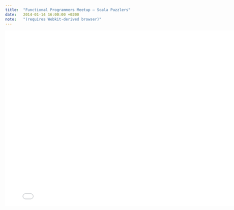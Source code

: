 ```yaml
---
title:  "Functional Programmers Meetup – Scala Puzzlers"
date:   2014-01-14 16:00:00 +0200
note:   "(requires Webkit-derived browser)"
---
```


<iframe src="{{site.baseurl}}/talks/functional-meetup-2014/index.html" width="800px" height="560px" frameBorder="0"></iframe>
